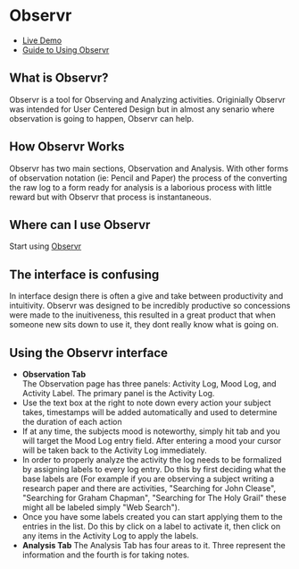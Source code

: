 # Observr #

* [Live Demo](http://raphaeleidus.github.com/Observr/demo.html)
* [Guide to Using Observr](#using-the-observr-interface)

## What is Observr? ##
Observr is a tool for Observing and Analyzing activities. Originially Observr was intended for User Centered Design but in almost any senario where observation is going to happen, Observr can help.

## How Observr Works ##
Observr has two main sections, Observation and Analysis. With other forms of observation notation (ie: Pencil and Paper) the process of the converting the raw log to a form ready for analysis is a laborious process with little reward but with Observr that process is instantaneous.

## Where can I use Observr ##
Start using [Observr](http://raphaeleiduz.github.com/Observr/demo.html) 

## The interface is confusing ##
In interface design there is often a give and take between productivity and intuitivity. Observr was designed to be incredibly productive so concessions were made to the inuitiveness, this resulted in a great product that when someone new sits down to use it, they dont really know what is going on. 

## Using the Observr interface ##
*   **Observation Tab**  
      The Observation page has three panels: Activity Log, Mood Log, and Activity Label. The primary panel is the Activity Log. 
   *   Use the text box at the right to note down every action your subject takes, timestamps will be added automatically and used to determine the duration of each action  
   *   If at any time, the subjects mood is noteworthy, simply hit tab and you will target the Mood Log entry field. After entering a mood your cursor will be taken back to the Activity Log immediately.  
   *   In order to properly analyze the activity the log needs to be formalized by assigning labels to every log entry. Do this by first deciding what the base labels are (For example if you are observing a subject writing a research paper and there are activities, "Searching for John Clease", "Searching for Graham Chapman", "Searching for The Holy Grail" these might all be labeled simply "Web Search").  
   *   Once you have some labels created you can start applying them to the entries in the list. Do this by click on a label to activate it, then click on any items in the Activity Log to apply the labels.
*   **Analysis Tab**
      The Analysis Tab has four areas to it. Three represent the information and the fourth is for taking notes.